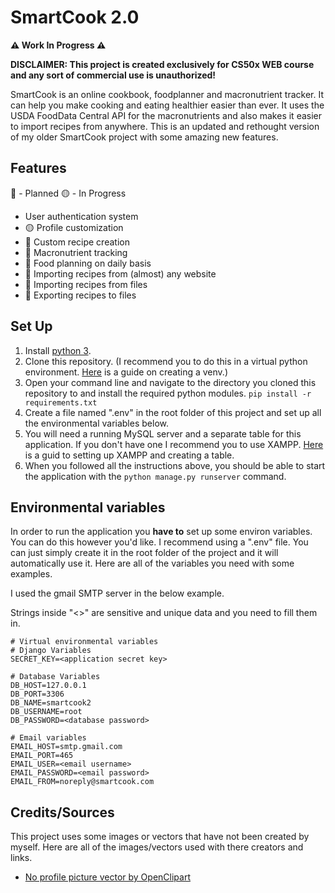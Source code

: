 # SmartCook 2.0

**⚠️️ Work In Progress ⚠️**

**DISCLAIMER: This project is created exclusively for CS50x WEB course and any sort of commercial use is unauthorized!**

SmartCook is an online cookbook, foodplanner and macronutrient tracker. It can help you make cooking and eating healthier easier than ever. It uses the USDA FoodData Central API for the macronutrients and also makes it easier to import recipes from anywhere.
This is an updated and rethought version of my older SmartCook project with some amazing new features.

## Features

🔴 - Planned
🟡 - In Progress

* User authentication system
* 🟡 Profile customization
* 🔴 Custom recipe creation  
* 🔴 Macronutrient tracking
* 🔴 Food planning on daily basis
* 🔴 Importing recipes from (almost) any website
* 🔴 Importing recipes from files
* 🔴 Exporting recipes to files

## Set Up

1. Install [python 3](https://www.python.org/downloads/).
2. Clone this repository. (I recommend you to do this in a virtual python environment. [Here](https://docs.python.org/3/library/venv.html) is a guide on creating a venv.)
3. Open your command line and navigate to the directory you cloned this repository to and install the required python modules. `pip install -r requirements.txt`
4. Create a file named ".env" in the root folder of this project and set up all the environmental variables below.
5. You will need a running MySQL server and a separate table for this application. If you don't have one I recommend you to use XAMPP. [Here](https://hevodata.com/learn/xampp-mysql/) is a guid to setting up XAMPP and creating a table.
6. When you followed all the instructions above, you should be able to start the application with the `python manage.py runserver` command.

## Environmental variables

In order to run the application you **have to** set up some environ variables. You can do this however you'd like.
I recommend using a ".env" file. You can just simply create it in the root folder of the project and it will automatically use it. Here are all of the variables you need with some examples.

I used the gmail SMTP server in the below example.

Strings inside "<>" are sensitive and unique data and you need to fill them in.

```
# Virtual environmental variables
# Django Variables
SECRET_KEY=<application secret key>

# Database Variables
DB_HOST=127.0.0.1
DB_PORT=3306
DB_NAME=smartcook2
DB_USERNAME=root
DB_PASSWORD=<database password>

# Email variables
EMAIL_HOST=smtp.gmail.com
EMAIL_PORT=465
EMAIL_USER=<email username>
EMAIL_PASSWORD=<email password>
EMAIL_FROM=noreply@smartcook.com
```

## Credits/Sources

This project uses some images or vectors that have not been created by myself. Here are all of the images/vectors used with there creators and links.

* [No profile picture vector by OpenClipart](https://freesvg.org/users-profile-icon)